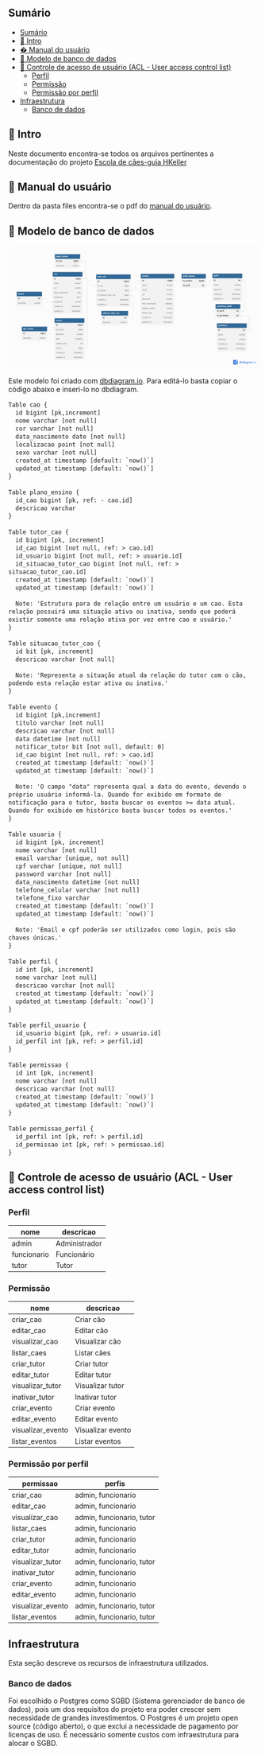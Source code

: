 ## Sumário
- [Sumário](#sumário)
- [📍 Intro](#-intro)
- [� Manual do usuário](#-manual-do-usuário)
- [💾 Modelo de banco de dados](#-modelo-de-banco-de-dados)
- [🔐 Controle de acesso de usuário (ACL - User access control list)](#-controle-de-acesso-de-usuário-acl---user-access-control-list)
  - [Perfil](#perfil)
  - [Permissão](#permissão)
  - [Permissão por perfil](#permissão-por-perfil)
- [Infraestrutura](#infraestrutura)
  - [Banco de dados](#banco-de-dados)

## 📍 Intro

Neste documento encontra-se todos os arquivos pertinentes a documentação do projeto [Escola de cães-guia HKeller](../README.md)

## 📕 Manual do usuário

Dentro da pasta files encontra-se o pdf do [manual do usuário](./files/Manual%20do%20Usuario%20-%20Escola%20de%20caes%20guia%20Helen%20Keller.pdf).

## 💾 Modelo de banco de dados

<img src="./images/modelagem_banco.png" />

Este modelo foi criado com [dbdiagram.io](https://dbdiagram.io). Para editá-lo basta copiar o código abaixo e inseri-lo no dbdiagram.

```dbml
Table cao {
  id bigint [pk,increment]
  nome varchar [not null]
  cor varchar [not null]
  data_nascimento date [not null]
  localizacao point [not null]
  sexo varchar [not null]
  created_at timestamp [default: `now()`]
  updated_at timestamp [default: `now()`]
}

Table plano_ensino {
  id_cao bigint [pk, ref: - cao.id]
  descricao varchar
}

Table tutor_cao {
  id bigint [pk, increment]
  id_cao bigint [not null, ref: > cao.id]
  id_usuario bigint [not null, ref: > usuario.id]
  id_situacao_tutor_cao bigint [not null, ref: > situacao_tutor_cao.id]
  created_at timestamp [default: `now()`]
  updated_at timestamp [default: `now()`]
  
  Note: 'Estrutura para de relação entre um usuário e um cao. Esta relação possuirá uma situação ativa ou inativa, sendo que poderá existir somente uma relação ativa por vez entre cao e usuário.'
}

Table situacao_tutor_cao {
  id bit [pk, increment]
  descricao varchar [not null]
  
  Note: 'Representa a situação atual da relação do tutor com o cão, podendo esta relação estar ativa ou inativa.'
}

Table evento {
  id bigint [pk,increment]
  titulo varchar [not null]
  descricao varchar [not null]
  data datetime [not null]
  notificar_tutor bit [not null, default: 0]
  id_cao bigint [not null, ref: > cao.id]
  created_at timestamp [default: `now()`]
  updated_at timestamp [default: `now()`]
  
  Note: 'O campo "data" representa qual a data do evento, devendo o próprio usuário informá-la. Quando for exibido em formato de notificação para o tutor, basta buscar os eventos >= data atual. Quando for exibido em histórico basta buscar todos os eventos.'
}

Table usuario {
  id bigint [pk, increment]
  nome varchar [not null]
  email varchar [unique, not null]
  cpf varchar [unique, not null]
  password varchar [not null]
  data_nascimento datetime [not null]
  telefone_celular varchar [not null]
  telefone_fixo varchar
  created_at timestamp [default: `now()`]
  updated_at timestamp [default: `now()`]

  Note: 'Email e cpf poderão ser utilizados como login, pois são chaves únicas.'
}

Table perfil {
  id int [pk, increment]
  nome varchar [not null]
  descricao varchar [not null]
  created_at timestamp [default: `now()`]
  updated_at timestamp [default: `now()`]
}

Table perfil_usuario {
  id_usuario bigint [pk, ref: > usuario.id]
  id_perfil int [pk, ref: > perfil.id]
}

Table permissao {
  id int [pk, increment]
  nome varchar [not null]
  descricao varchar [not null]
  created_at timestamp [default: `now()`]
  updated_at timestamp [default: `now()`]
}

Table permissao_perfil {
  id_perfil int [pk, ref: > perfil.id]
  id_permissao int [pk, ref: > permissao.id]
}
```

## 🔐 Controle de acesso de usuário (ACL - User access control list)

### Perfil

| nome | descricao |
| -- | -- |
| admin | Administrador |
| funcionario | Funcionário |
| tutor | Tutor |

### Permissão

| nome | descricao |
| -- | -- |
| criar_cao | Criar cão |
| editar_cao | Editar cão |
| visualizar_cao | Visualizar cão |
| listar_caes | Listar cães |
| criar_tutor | Criar tutor |
| editar_tutor | Editar tutor |
| visualizar_tutor | Visualizar tutor |
| inativar_tutor | Inativar tutor |
| criar_evento | Criar evento |
| editar_evento | Editar evento |
| visualizar_evento | Visualizar evento |
| listar_eventos | Listar eventos |

### Permissão por perfil

| permissao | perfis  |
| -- | -- |
| criar_cao | admin, funcionario |
| editar_cao | admin, funcionario |
| visualizar_cao | admin, funcionario, tutor |
| listar_caes | admin, funcionario |
| criar_tutor | admin, funcionario |
| editar_tutor | admin, funcionario |
| visualizar_tutor | admin, funcionario, tutor |
| inativar_tutor | admin, funcionario |
| criar_evento | admin, funcionario |
| editar_evento | admin, funcionario |
| visualizar_evento | admin, funcionario, tutor |
| listar_eventos | admin, funcionario, tutor |

## Infraestrutura
Esta seção descreve os recursos de infraestrutura utilizados.

### Banco de dados
Foi escolhido o Postgres como SGBD (Sistema gerenciador de banco de dados), pois um dos requisitos do projeto era poder crescer sem necessidade de grandes investimentos. O Postgres é um projeto open source (código aberto), o que exclui a necessidade de pagamento por licenças de uso. É necessário somente custos com infraestrutura para alocar o SGBD.

